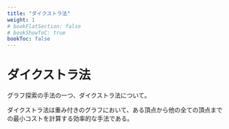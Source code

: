 ```yaml
---
title: "ダイクストラ法"
weight: 1
# bookFlatSection: false
# bookShowToC: true
bookToc: false
---
```


# ダイクストラ法

グラフ探索の手法の一つ、ダイクストラ法について。

ダイクストラ法は重み付きのグラフにおいて、ある頂点から他の全ての頂点までの最小コストを計算する効率的な手法である。

